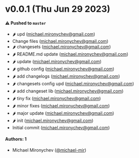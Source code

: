 # v0.0.1 (Thu Jun 29 2023)

#### ⚠️ Pushed to `master`

- :hot_pepper: upd (michael.mironychev@gmail.com)
- Change files (michael.mironychev@gmail.com)
- :hot_pepper: changesets (michael.mironychev@gmail.com)
- :hot_pepper: README.md update (michael.mironychev@gmail.com)
- :hot_pepper: update (michael.mironychev@gmail.com)
- :hot_pepper: github config (michael.mironychev@gmail.com)
- :hot_pepper: add changelogs (michael.mironychev@gmail.com)
- :hot_pepper: changesets config upd (michael.mironychev@gmail.com)
- :hot_pepper: add changeset lib (michael.mironychev@gmail.com)
- :hot_pepper: tiny fix (michael.mironychev@gmail.com)
- :hot_pepper: minor fixes (michael.mironychev@gmail.com)
- :hot_pepper: major update (michael.mironychev@gmail.com)
- :hot_pepper: init (michael.mironychev@gmail.com)
- Initial commit (michael.mironychev@gmail.com)

#### Authors: 1

- Michael Mironychev ([@michael-mir](https://github.com/michael-mir))
